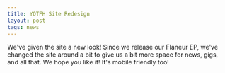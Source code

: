 ```yaml
---
title: YOTFH Site Redesign
layout: post
tags: news
---
```

We've given the site a new look! Since we release our Flaneur EP, we've changed the site around a bit to give us a bit more space for news, gigs, and all that. We hope you like it! It's mobile friendly too!
